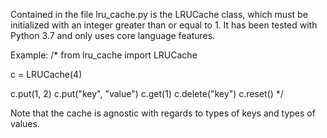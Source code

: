Contained in the file lru_cache.py is the LRUCache class, which must be initialized with an integer
greater than or equal to 1. It has been tested with Python 3.7 and only uses core language features.

Example:
/*
from lru_cache import LRUCache

c = LRUCache(4)

c.put(1, 2)
c.put("key", "value")
c.get(1)
c.delete("key")
c.reset()
*/

Note that the cache is agnostic with regards to types of keys and types of values.